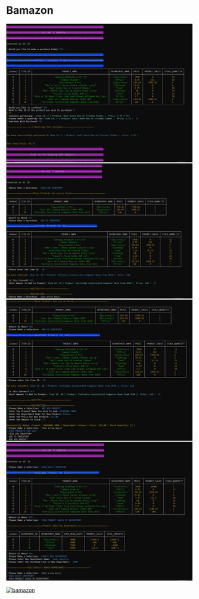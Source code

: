 # Bamazon

<img src="images/bamazonCustomer.PNG.jpg" width=500>

<img src="images/bamazonManager1.jpg" width=500>

<img src="images/bamazonManager2.jpg" width=500>
          
<img src="images/bamazonSupervisor.jpg" width=500>

[![bamazon](https://res.cloudinary.com/marcomontalbano/image/upload/v1588539504/video_to_markdown/images/google-drive--12tpkk4mhe2eFc1RyWM4qV4s4LpAqKTkw-c05b58ac6eb4c4700831b2b3070cd403.jpg)](https://drive.google.com/file/d/12tpkk4mhe2eFc1RyWM4qV4s4LpAqKTkw/view "bamazon")
